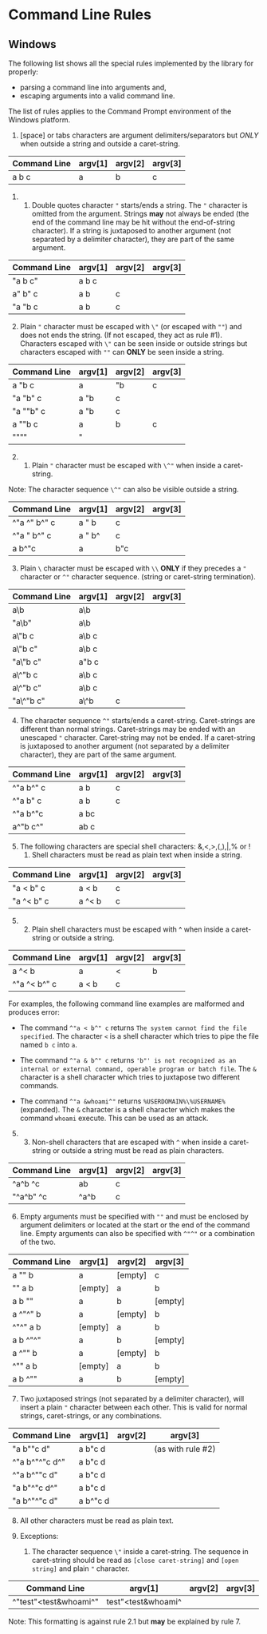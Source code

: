 # Command Line Rules #



## Windows ##

The following list shows all the special rules implemented by the library for properly:
* parsing a command line into arguments and,
* escaping arguments into a valid command line.

The list of rules applies to the Command Prompt environment of the Windows platform.

1. [space] or tabs characters are argument delimiters/separators but *ONLY* when outside a string and outside a caret-string.

| Command Line | argv[1] | argv[2] | argv[3] |
|--------------|---------|---------|---------|
| a b c        | a       | b       | c       |

1. 1. Double quotes character `"` starts/ends a string. The `"` character is omitted from the argument. Strings **may** not always be ended (the end of the command line may be hit without the end-of-string character). If a string is juxtaposed to another argument (not separated by a delimiter character), they are part of the same argument.

| Command Line | argv[1] | argv[2] | argv[3] |
|--------------|---------|---------|---------|
| "a b c"      | a b c   |         |         |
| a" b" c      | a b     | c       |         |
| "a "b c      | a b     | c       |         |

2. Plain `"` character must be escaped with `\"` (or escaped with `""`) and does not ends the string. (If not escaped, they act as rule #1). Characters escaped with `\"` can be seen inside or outside strings but characters escaped with `""` can **ONLY** be seen inside a string.

| Command Line | argv[1] | argv[2] | argv[3] |
|--------------|---------|---------|---------|
| a \"b c      | a       | "b      | c       |
| "a \"b" c    | a "b    | c       |         |
| "a ""b" c    | a "b    | c       |         |
| a ""b c      | a       | b       | c       |
| """"         | "       |         |         |

2. 1. Plain `"` character must be escaped with `\^"` when inside a caret-string.

Note: The character sequence `\^"` can also be visible outside a string.

| Command Line  | argv[1] | argv[2] | argv[3] |
|---------------|---------|---------|---------|
| ^"a \^" b^" c | a " b   | c       |         |
| ^"a \" b^" c  | a " b^  | c       |         |
| a b\^"c       | a       | b"c     |         |

3. Plain `\` character must be escaped with `\\` **ONLY** if they precedes a `"` character or `^"` character sequence. (string or caret-string termination).

| Command Line | argv[1] | argv[2] | argv[3] |
|--------------|---------|---------|---------|
| a\\b         | a\\b    |         |         |
| "a\\b"       | a\\b    |         |         |
| a\\"b c      | a\b c   |         |         |
| a\\"b c"     | a\b c   |         |         |
| "a\\\"b c"   | a\"b c  |         |         |
| a\\^"b c     | a\b c   |         |         |
| a\\^"b c"    | a\b c   |         |         |
| "a\\\^"b c"  | a\\\^b  | c       |         |

4. The character sequence `^"` starts/ends a caret-string. Caret-strings are different than normal strings. Caret-strings may be ended with an unescaped `"` character. Caret-string may not be ended. If a caret-string is juxtaposed to another argument (not separated by a delimiter character), they are part of the same argument.

| Command Line | argv[1] | argv[2] | argv[3] |
|--------------|---------|---------|---------|
| ^"a b^" c    | a b     | c       |         |
| ^"a b" c     | a b     | c       |         |
| ^"a b^"c     | a bc    |         |         |
| a^"b c^"     | ab c    |         |         |

5. The following characters are special shell characters:   &,<,>,(,),|,% or !
    1. Shell characters must be read as plain text when inside a string.

| Command Line | argv[1] | argv[2] | argv[3] |
|--------------|---------|---------|---------|
| "a < b" c    | a < b   | c       |         |
| "a ^< b" c   | a ^< b  | c       |         |

5. 2. Plain shell characters must be escaped with ^ when inside a caret-string or outside a string.

| Command Line | argv[1] | argv[2] | argv[3] |
|--------------|---------|---------|---------|
| a ^< b       | a       | <       | b       |
| ^"a ^< b^" c | a < b   | c       |         |

For examples, the following command line examples are malformed and produces error:

* The command `^"a < b^" c` returns `The system cannot find the file specified`. The character `<` is a shell character which tries to pipe the file named `b c` into `a`.

* The command `^"a & b^" c` returns `'b"' is not recognized as an internal or external command, operable program or batch file`. The `&` character is a shell character which tries to juxtapose two different commands.

* The command `^"a &whoami^"` returns `%USERDOMAIN%\%USERNAME%` (expanded). The `&` character is a shell character which makes the command `whoami` execute. This can be used as an attack. 



5. 3. Non-shell characters that are escaped with `^` when inside a caret-string or outside a string must be read as plain characters.

| Command Line | argv[1] | argv[2] | argv[3] |
|--------------|---------|---------|---------|
| ^a^b ^c      | ab      | c       |         |
| "^a^b" ^c    | ^a^b    | c       |         |

6. Empty arguments must be specified with `""` and must be enclosed by argument delimiters or located at the start or the end of the command line. Empty arguments can also be specified with `^"^"` or a combination of the two.

| Command Line | argv[1] | argv[2] | argv[3] |
|--------------|---------|---------|---------|
| a "" b       | a       | [empty] | c       |
| "" a b       | [empty] | a       | b       |
| a b ""       | a       | b       | [empty] |
| a ^"^" b     | a       | [empty] | b       |
| ^"^" a b     | [empty] | a       | b       |
| a b ^"^"     | a       | b       | [empty] |
| a ^"" b      | a       | [empty] | b       |
| ^"" a b      | [empty] | a       | b       |
| a b ^""      | a       | b       | [empty] |
   
7. Two juxtaposed strings (not separated by a delimiter character), will insert a plain `"` character between each other. This is valid for normal strings, caret-strings, or any combinations.

| Command Line   | argv[1]  | argv[2] | argv[3]           |
|----------------|----------|---------|-------------------|
| "a b""c d"     | a b"c d  |         | (as with rule #2) |
| ^"a b^"^"c d^" | a b"c d  |         |                   |
| ^"a b^""c d"   | a b"c d  |         |                   |
| "a b"^"c d^"   | a b"c d  |         |                   |
| "a b^"^"c d"   | a b^"c d |         |                   |

8. All other characters must be read as plain text.

9. Exceptions:
    1. The character sequence `\"` inside a caret-string. The sequence in caret-string should be read as `[close caret-string]` and `[open string]` and plain `"` character.

| Command Line           | argv[1]            | argv[2] | argv[3] |
|------------------------|--------------------|---------|---------|
| ^"test\"<test&whoami^" | test"<test&whoami^ |         |         |

Note: This formatting is against rule 2.1 but **may** be explained by rule 7.
